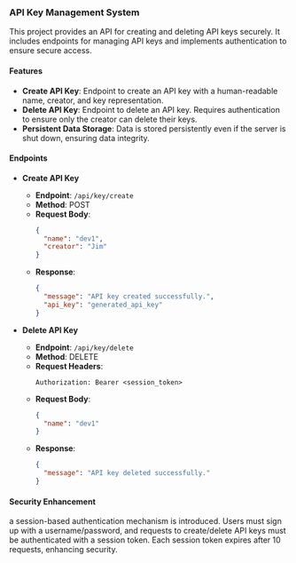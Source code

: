 ### API Key Management System

This project provides an API for creating and deleting API keys securely. It includes endpoints for managing API keys and implements authentication to ensure secure access.

#### Features

- **Create API Key**: Endpoint to create an API key with a human-readable name, creator, and key representation.
- **Delete API Key**: Endpoint to delete an API key. Requires authentication to ensure only the creator can delete their keys.
- **Persistent Data Storage**: Data is stored persistently even if the server is shut down, ensuring data integrity.

#### Endpoints

- **Create API Key**
  - **Endpoint**: `/api/key/create`
  - **Method**: POST
  - **Request Body**: 
    ```json
    {
      "name": "dev1",
      "creator": "Jim"
    }
    ```
  - **Response**: 
    ```json
    {
      "message": "API key created successfully.",
      "api_key": "generated_api_key"
    }
    ```

- **Delete API Key**
  - **Endpoint**: `/api/key/delete`
  - **Method**: DELETE
  - **Request Headers**:
    ```
    Authorization: Bearer <session_token>
    ```
  - **Request Body**: 
    ```json
    {
      "name": "dev1"
    }
    ```
  - **Response**: 
    ```json
    {
      "message": "API key deleted successfully."
    }
    ```

#### Security Enhancement

a session-based authentication mechanism is introduced. Users must sign up with a username/password, and requests to create/delete API keys must be authenticated with a session token. Each session token expires after 10 requests, enhancing security.

